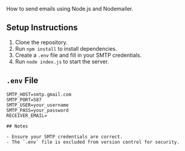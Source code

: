 How to send emails using Node.js and Nodemailer.

## Setup Instructions

1. Clone the repository.
2. Run `npm install` to install dependencies.
3. Create a `.env` file and fill in your SMTP credentials.
4. Run `node index.js` to start the server.

## `.env` File
```env
SMTP_HOST=smtp.gmail.com
SMTP_PORT=587
SMTP_USER=your_username
SMTP_PASS=your_password
RECEIVER_EMAIL=

## Notes

- Ensure your SMTP credentials are correct.
- The `.env` file is excluded from version control for security.
